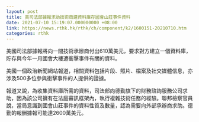 ```yaml
---
layout: post
title: 美司法部據報求助技術商建資料庫存國會山莊事件資料
date: 2021-07-10 15:19:07.000000000 +08:00
link: https://news.rthk.hk/rthk/ch/component/k2/1600151-20210710.htm
categories: rthk
---
```


美國司法部據報將向一間技術承辦商付出610萬美元，要求對方建立一個資料庫，貯存與今年一月國會大樓遭衝擊事件有關的資料。

美國一個政治新聞網站報道，相關資料包括片段、照片、檔案及社交媒體信息，亦涉及500多位參與衝擊事件的人提供的證據。

報道又說，為收集資料庫所需的資料，司法部向德勤旗下的財務諮詢服務公司求助，因為該公司擁有在法庭審訊框架內，執行複雜技術任務的經驗。聯邦檢察官員說，當局意識到國會山莊事件的資料性質及數量，認為需要向外部承辦商求助。德勤的報酬據報可能達2600萬美元。
